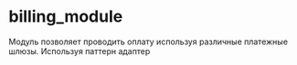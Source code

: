 # billing_module

Модуль позволяет проводить оплату используя различные платежные шлюзы.
Используя паттерн адаптер
